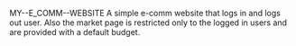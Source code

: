  MY--E_COMM--WEBSITE
 A simple e-comm website that logs in and logs out user. Also the market page is restricted only to the logged in users and are provided with a default budget.
